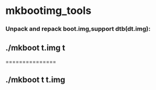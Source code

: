 mkbootimg_tools
===============

### Unpack and repack boot.img,support dtb(dt.img):
## ./mkboot t.img t

===============

## ./mkboot t t.img
